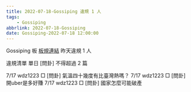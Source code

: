 ```yaml
---
title: 2022-07-18-Gossiping 違規 1 人
tags:
    - Gossiping
abbrlink: 2022-07-18-Gossiping
date: Gossiping-2022-07-18 12:00:00
---
```

Gossiping 板 [板規連結](https://www.ptt.cc/bbs/Gossiping/M.1637425085.A.07D.html)
昨天違規 1 人
<!-- more -->

違規清單
單日 [問卦] 不得超過 2 篇

7/17 wdz1223 □ [問卦] 氣溫四十幾度有比臺灣熱嗎？
7/17 wdz1223 □ [問卦] 開uber是多好賺
7/17 wdz1223 □ [問卦] 國家怎麼可能破產